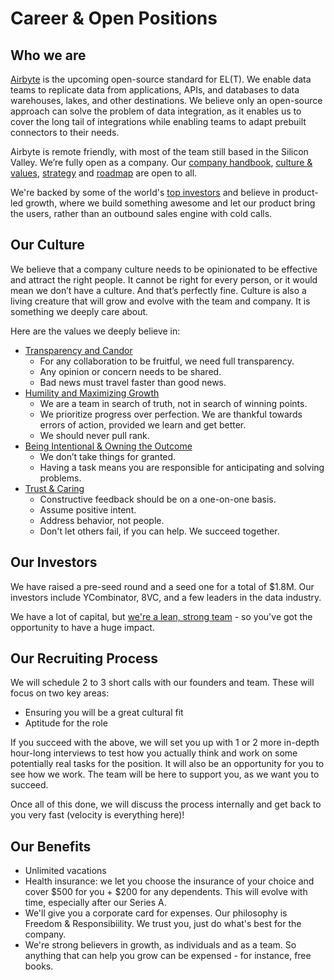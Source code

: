 # Career & Open Positions

## **Who we are**

[Airbyte](http://airbyte.io) is the upcoming open-source standard for EL\(T\). We enable data teams to replicate data from applications, APIs, and databases to data warehouses, lakes, and other destinations. We believe only an open-source approach can solve the problem of data integration, as it enables us to cover the long tail of integrations while enabling teams to adapt prebuilt connectors to their needs. 

Airbyte is remote friendly, with most of the team still based in the Silicon Valley. We’re fully open as a company. Our [company handbook](../company-handbook/), [culture & values](../company-handbook/culture-and-values.md), [strategy](../company-handbook/strategy.md) and [roadmap](../roadmap.md) are open to all.

We're backed by some of the world's [top investors](./#our-investors) and believe in product-led growth, where we build something awesome and let our product bring the users, rather than an outbound sales engine with cold calls.

## **Our Culture**

We believe that a company culture needs to be opinionated to be effective and attract the right people. It cannot be right for every person, or it would mean we don’t have a culture. And that’s perfectly fine. Culture is also a living creature that will grow and evolve with the team and company. It is something we deeply care about. 

Here are the values we deeply believe in:

* [Transparency and Candor](../company-handbook/culture-and-values.md#transparency-and-candor)
  * For any collaboration to be fruitful, we need full transparency.
  * Any opinion or concern needs to be shared.
  * Bad news must travel faster than good news.
* [Humility and Maximizing Growth](../company-handbook/culture-and-values.md#humility-and-maximizing-growth)
  * We are a team in search of truth, not in search of winning points.
  * We prioritize progress over perfection. We are thankful towards errors of action, provided we learn and get better.
  * We should never pull rank.
* [Being Intentional & Owning the Outcome](../company-handbook/culture-and-values.md#being-intentional-and-owning-the-outcome)
  * We don’t take things for granted.
  * Having a task means you are responsible for anticipating and solving problems.
* [Trust & Caring](../company-handbook/culture-and-values.md#trust-and-caring)
  * Constructive feedback should be on a one-on-one basis.
  * Assume positive intent.
  * Address behavior, not people.
  * Don't let others fail, if you can help. We succeed together.

## **Our Investors**

We have raised a pre-seed round and a seed one for a total of $1.8M. Our investors include YCombinator, 8VC, and a few leaders in the data industry. 

We have a lot of capital, but [we're a lean, strong team](../company-handbook/team.md) - so you've got the opportunity to have a huge impact.

## **Our Recruiting Process**

We will schedule 2 to 3 short calls with our founders and team. These will focus on two key areas:

* Ensuring you will be a great cultural fit
* Aptitude for the role

If you succeed with the above, we will set you up with 1 or 2 more in-depth hour-long interviews to test how you actually think and work on some potentially real tasks for the position. It will also be an opportunity for you to see how we work. The team will be here to support you, as we want you to succeed. 

Once all of this done, we will discuss the process internally and get back to you very fast (velocity is everything here)!

## **Our Benefits**

* Unlimited vacations
* Health insurance: we let you choose the insurance of your choice and cover $500 for you + $200 for any dependents. This will evolve with time, especially after our Series A.
* We'll give you a corporate card for expenses. Our philosophy is Freedom & Responsibiility. We trust you, just do what's best for the company.
* We're strong believers in growth, as individuals and as a team. So anything that can help you grow can be expensed - for instance, free books.
